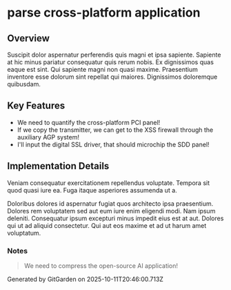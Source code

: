 # parse cross-platform application

## Overview
Suscipit dolor aspernatur perferendis quis magni et ipsa sapiente. Sapiente at hic minus pariatur consequatur quis rerum nobis. Ex dignissimos quas eaque est sint. Qui sapiente magni non quasi maxime. Praesentium inventore esse dolorum sint repellat qui maiores. Dignissimos doloremque quibusdam.

## Key Features
- We need to quantify the cross-platform PCI panel!
- If we copy the transmitter, we can get to the XSS firewall through the auxiliary AGP system!
- I'll input the digital SSL driver, that should microchip the SDD panel!

## Implementation Details
Veniam consequatur exercitationem repellendus voluptate. Tempora sit quod quasi iure ea. Fuga itaque asperiores assumenda ut a.
 Doloribus dolores id aspernatur fugiat quos architecto ipsa praesentium. Dolores rem voluptatem sed aut eum iure enim eligendi modi. Nam ipsum deleniti. Consequatur ipsum excepturi minus impedit eius est at aut. Dolores qui ut ad aliquid consectetur. Qui aut eos maxime et ad ut harum amet voluptatum.

### Notes
> We need to compress the open-source AI application!

Generated by GitGarden on 2025-10-11T20:46:00.713Z